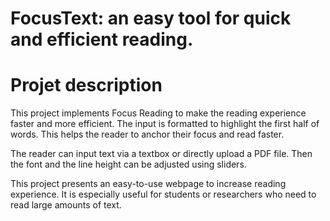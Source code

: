 # FocusText: an easy tool for quick and efficient reading. 

# Projet description
This project implements Focus Reading to make the reading experience faster and more efficient. The input is formatted to highlight the first half of words. This helps the reader to anchor their focus and read faster. 

The reader can input text via a textbox or directly upload a PDF file. Then the font and the line height can be adjusted using sliders. 

This project presents an easy-to-use webpage to increase reading experience. It is especially useful for students or researchers who need to read large amounts of text. 
